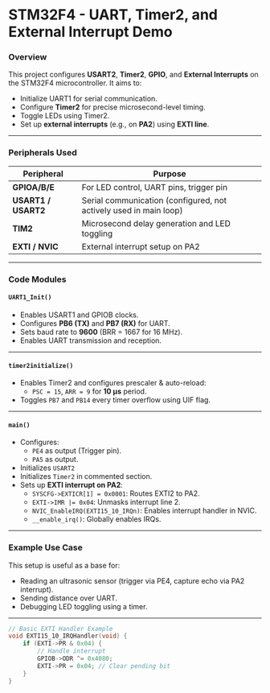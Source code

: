 # STM32F4 - UART, Timer2, and External Interrupt Demo

### Overview

This project configures **USART2**, **Timer2**, **GPIO**, and **External Interrupts** on the STM32F4 microcontroller. It aims to:
- Initialize UART1 for serial communication.
- Configure **Timer2** for precise microsecond-level timing.
- Toggle LEDs using Timer2.
- Set up **external interrupts** (e.g., on **PA2**) using **EXTI line**.

---

### Peripherals Used

| Peripheral | Purpose |
|-----------|---------|
| **GPIOA/B/E** | For LED control, UART pins, trigger pin |
| **USART1 / USART2** | Serial communication (configured, not actively used in main loop) |
| **TIM2** | Microsecond delay generation and LED toggling |
| **EXTI / NVIC** | External interrupt setup on PA2 |

---

### Code Modules

#### `UART1_Init()`
- Enables USART1 and GPIOB clocks.
- Configures **PB6 (TX)** and **PB7 (RX)** for UART.
- Sets baud rate to **9600** (BRR = 1667 for 16 MHz).
- Enables UART transmission and reception.

---

#### `timer2initialize()`
- Enables Timer2 and configures prescaler & auto-reload:
  - `PSC = 15`, `ARR = 9` for **10 µs** period.
- Toggles `PB7` and `PB14` every timer overflow using UIF flag.

---

#### `main()`
- Configures:
  - `PE4` as output (Trigger pin).
  - `PA5` as output.
- Initializes `USART2`
- Initializes `Timer2` in commented section.
- Sets up **EXTI interrupt on PA2**:
  - `SYSCFG->EXTICR[1] = 0x0001`: Routes EXTI2 to PA2.
  - `EXTI->IMR |= 0x04`: Unmasks interrupt line 2.
  - `NVIC_EnableIRQ(EXTI15_10_IRQn)`: Enables interrupt handler in NVIC.
  - `__enable_irq()`: Globally enables IRQs.

---


### Example Use Case
This setup is useful as a base for:
- Reading an ultrasonic sensor (trigger via PE4, capture echo via PA2 interrupt).
- Sending distance over UART.
- Debugging LED toggling using a timer.

---

```c
// Basic EXTI Handler Example
void EXTI15_10_IRQHandler(void) {
    if (EXTI->PR & 0x04) {
        // Handle interrupt
        GPIOB->ODR ^= 0x4080;
        EXTI->PR = 0x04; // Clear pending bit
    }
}
```
